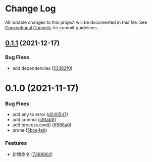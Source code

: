 # Change Log

All notable changes to this project will be documented in this file.
See [Conventional Commits](https://conventionalcommits.org) for commit guidelines.

## [0.1.1](https://github.com/youngjuning/luozhu/compare/@luozhu/geita@0.1.0...@luozhu/geita@0.1.1) (2021-12-17)


### Bug Fixes

* add dependencies ([53382f0](https://github.com/youngjuning/luozhu/commit/53382f060a6dcfaec5eb0f7fca340161ec4c14dd))





# 0.1.0 (2021-11-17)


### Bug Fixes

* add any to error ([d240547](https://github.com/youngjuning/luozhu/commit/d240547c2b32343c35a606f6765ea100ef3a02f4))
* add comma ([c91ab1f](https://github.com/youngjuning/luozhu/commit/c91ab1ffa8455f7d3931c4b0566533bad7867062))
* add process.cwd() ([ff688a0](https://github.com/youngjuning/luozhu/commit/ff688a09406433889f955044d3682ab638274f8d))
* prune ([5bce4eb](https://github.com/youngjuning/luozhu/commit/5bce4eb76bdf8e7d02a7ec6d5948fd793f607529))


### Features

* 新增命令 ([7388902](https://github.com/youngjuning/luozhu/commit/7388902aa44d852c6fc3907074224150a0ae8496))
